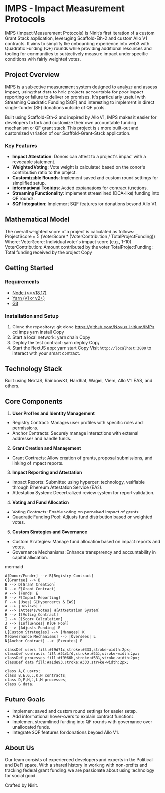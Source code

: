 # IMPS - Impact Measurement Protocols

IMPS (Impact Measurement Protocols) is Ninit's first iteration of a custom Grant Stack application, leveraging Scaffold-Eth-2 and custom Allo V1 contracts. It aims to simplify the onboarding experience into web3 with Quadratic Funding (QF) rounds while providing additional resources and tooling for communities to subjectively measure impact under specific conditions with fairly weighted votes.

## Project Overview

IMPS is a subjective measurement system designed to analyze and assess impact, using that data to hold projects accountable for poor impact reporting or failure to deliver on promises. It's particularly useful with Streaming Quadratic Funding (SQF) and interesting to implement in direct single-funder (SF) donations outside of QF pools.

Built using Scaffold-Eth-2 and inspired by Allo V1, IMPS makes it easier for developers to fork and customize their own accountable funding mechanism or QF grant stack. This project is a more built-out and customized variation of our Scaffold-Grant-Stack application.

### Key Features

- **Impact Attestation**: Donors can attest to a project's impact with a revocable statement.
- **Weighted Voting**: Vote weight is calculated based on the donor's contribution ratio to the project.
- **Customizable Rounds**: Implement saved and custom round settings for simplified setup.
- **Informational Tooltips**: Added explanations for contract functions.
- **Streaming Functionality**: Implement streamlined (DCA-like) funding into QF rounds.
- **SQF Integration**: Implement SQF features for donations beyond Allo V1.

## Mathematical Model

The overall weighted score of a project is calculated as follows:
ProjectScore = Σ (VoterScore * (VoterContribution / TotalProjectFunding))
Where:
VoterScore: Individual voter's impact score (e.g., 1-10)
VoterContribution: Amount contributed by the voter
TotalProjectFunding: Total funding received by the project
Copy
## Getting Started

### Requirements

- [Node (>= v18.17)](https://nodejs.org/en/download/)
- [Yarn (v1 or v2+)](https://yarnpkg.com/getting-started/install)
- [Git](https://git-scm.com/downloads)

### Installation and Setup

1. Clone the repository:
git clone https://github.com/Novus-Initium/IMPs
cd imps
yarn install
Copy
2. Start a local network:
yarn chain
Copy
3. Deploy the test contract:
yarn deploy
Copy
4. Start the NextJS app:
yarn start
Copy
Visit `http://localhost:3000` to interact with your smart contract.

## Technology Stack

Built using NextJS, RainbowKit, Hardhat, Wagmi, Viem, Allo V1, EAS, and others.

## Core Components

1. **User Profiles and Identity Management**
- Registry Contract: Manages user profiles with specific roles and permissions.
- Anchor Contracts: Securely manage interactions with external addresses and handle funds.

2. **Grant Creation and Management**
- Grant Contracts: Allow creation of grants, proposal submissions, and linking of impact reports.

3. **Impact Reporting and Attestation**
- Impact Reports: Submitted using hypercert technology, verifiable through Ethereum Attestation Service (EAS).
- Attestation System: Decentralized review system for report validation.

4. **Voting and Fund Allocation**
- Voting Contracts: Enable voting on perceived impact of grants.
- Quadratic Funding Pool: Adjusts fund distribution based on weighted votes.

5. **Custom Strategies and Governance**
- Custom Strategies: Manage fund allocation based on impact reports and votes.
- Governance Mechanisms: Enhance transparency and accountability in capital allocation.

mermaid

    A[Donor/Funder] --> B[Registry Contract]
    C[Grantee] --> B
    B --> D[Grant Creation]
    D --> E[Grant Contract]
    A --> |Funds| E
    E --> F[Impact Reporting]
    F --> |Uses| G[Hypercerts & EAS]
    A --> |Reviews| F
    A --> |Attests/Votes| H[Attestation System]
    H --> I[Voting Contract]
    I --> J[Score Calculation]
    J --> |Influences| K[QF Pool]
    K --> |Adjusts Funding| E
    L[Custom Strategies] --> |Manages| K
    M[Governance Mechanisms] --> |Oversees| L
    N[Anchor Contract] --> |Executes| E

    classDef users fill:#f9d71c,stroke:#333,stroke-width:2px;
    classDef contracts fill:#51d1f6,stroke:#333,stroke-width:2px;
    classDef processes fill:#f9966b,stroke:#333,stroke-width:2px;
    classDef data fill:#a1de93,stroke:#333,stroke-width:2px;

    class A,C users;
    class B,E,G,I,K,N contracts;
    class D,F,H,J,L,M processes;
    class G data;

## Future Goals

- Implement saved and custom round settings for easier setup.
- Add informational hover-overs to explain contract functions.
- Implement streamlined funding into QF rounds with governance over unallocated funds.
- Integrate SQF features for donations beyond Allo V1.

## About Us

Our team consists of experienced developers and experts in the Political and DeFi space. With a shared history in working with non-profits and tracking federal grant funding, we are passionate about using technology for social good.

Crafted by Ninit.

